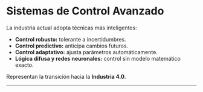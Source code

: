 # Sistemas de Control Avanzado

La industria actual adopta técnicas más inteligentes:

- **Control robusto:** tolerante a incertidumbres.  
- **Control predictivo:** anticipa cambios futuros.  
- **Control adaptativo:** ajusta parámetros automáticamente.  
- **Lógica difusa y redes neuronales:** control sin modelo matemático exacto.  

Representan la transición hacia la **Industria 4.0**.

---
